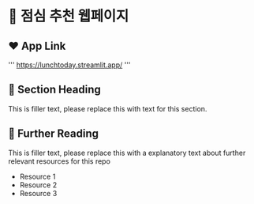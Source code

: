 # 🍔 점심 추천 웹페이지
## ❤️ App Link
'''
https://lunchtoday.streamlit.app/
'''
## 🩷 Section Heading

This is filler text, please replace this with text for this section.

## 🧡 Further Reading

This is filler text, please replace this with a explanatory text about further relevant resources for this repo
- Resource 1
- Resource 2
- Resource 3
